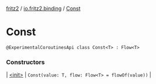 [fritz2](../../index.md) / [io.fritz2.binding](../index.md) / [Const](./index.md)

# Const

`@ExperimentalCoroutinesApi class Const<T> : Flow<T>`

### Constructors

| [&lt;init&gt;](-init-.md) | `Const(value: T, flow: Flow<T> = flowOf(value))` |

